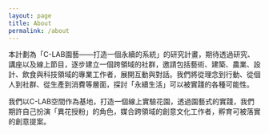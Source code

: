 ```yaml
---
layout: page
title: About
permalink: /about
---
```


本計劃為「C-LAB園藝——打造一個永續的系統」的研究計畫，期待透過研究、講座以及線上節目，逐步建立一個跨領域的社群，邀請包括藝術、建築、農業、設計、飲食與科技領域的專業工作者，展開互動與對話。我們將從理念到行動、從個人到社群、從生產到消費等層面，探討「永續生活」可以被實踐的各種可能性。

我們以C-LAB空間作為基地，打造一個線上實驗花園，透過園藝式的實踐，我們期許自己扮演「異花授粉」的角色，媒合跨領域的創意文化工作者，孵育可被落實的創意提案。
